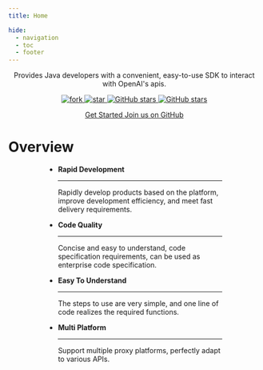 ```yaml
---
title: Home

hide:
  - navigation
  - toc
  - footer
---
```


<style xmlns="http://www.w3.org/1999/html">
.md-typeset h1 {
  text-align: center;
  font-weight: 1000;
  font-size: 60px;
  margin-top: 60px;
  margin-bottom: 0;
}
</style>

<div style="text-align: center;">
    Provides Java developers with a convenient, easy-to-use SDK to interact with OpenAI's apis.
    <p/>
    <a target="_blank" class="connector-logo-index" href="https://gitee.com/devlive-community/openai-java-sdk/members">
        <img src='https://gitee.com/devlive-community/openai-java-sdk/badge/fork.svg?theme=white' alt='fork'/>
    </a>
    <a target="_blank" class="connector-logo-index" href="https://gitee.com/devlive-community/openai-java-sdk/stargazers">
        <img src='https://gitee.com/devlive-community/openai-java-sdk/badge/star.svg?theme=white' alt='star'/>
    </a>
    <a target="_blank" class="connector-logo-index" href="https://github.com/devlive-community/openai-java-sdk/fork">
        <img alt="GitHub stars" src="https://img.shields.io/github/forks/devlive-community/openai-java-sdk?logo=github">
    </a>
    <a target="_blank" class="connector-logo-index" href="https://github.com/devlive-community/openai-java-sdk/stargazers">
        <img alt="GitHub stars" src="https://img.shields.io/github/stars/devlive-community/openai-java-sdk?logo=github">
    </a>
    <p/> 
    <p/>
    <a href="/reference/get_started.html" title="Get Started" class="md-button">
        Get Started
    </a>
    <a href="https://github.com/devlive-community/openai-java-sdk" target="_blank" title="Join us on GitHub" class="md-button md-button--primary">
      Join us on GitHub
    </a>
    <p/><p/><p/><p/>
</div>

# Overview

<div style="max-width: 70%; margin: 0 auto" class="grid cards" markdown>

- __Rapid Development__

    ---

    Rapidly develop products based on the platform, improve development efficiency, and meet fast delivery requirements.

- __Code Quality__

    ---

    Concise and easy to understand, code specification requirements, can be used as enterprise code specification.

- __Easy To Understand__

    ---

    The steps to use are very simple, and one line of code realizes the required functions.

- __Multi Platform__

    ---

    Support multiple proxy platforms, perfectly adapt to various APIs.

</div>
